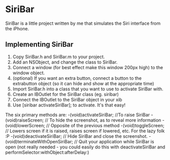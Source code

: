 # SiriBar #

SiriBar is a little project written by me that simulates the Siri interface from the iPhone.

## Implementing SiriBar ##

1. Copy SiriBar.h and SiriBar.m to your project.
2. Add an NSObject, and change the class to SiriBar.
3. Connect a window (for best effect make this window 200px high) to the window object.
4. (optional) If you want an extra button, connect a button to the extrabutton object (so it can hide and show at the appropriate time)
5. Import SiriBar.h into a class that you want to use to activate SiriBar with.
6. Create an IBOutlet for the SiriBar class (eg. siribar)
7. Connect the IBOutlet to the SiriBar object in your xib
8. Use [siribar activateSiriBar]; to activate.
It's that easy!

The six primary methods are:
-(void)activateSiriBar; //To raise SiriBar
-(void)raiseScreen; // To hide the screenshot, as to reveal more information
-(void)lowerScreen; // Opposite of the previous method
-(void)toggleScreen; // Lowers screen if it is raised, raises screen if lowered, etc. For the lazy folk :P
-(void)deactivateSiriBar; // Hide SiriBar and close the screenshot.
-(void)terminateWithOpenSiriBar; // Quit your application while SiriBar is open (not really needed - you could easily do this with deactivateSiriBar and performSelector:withObject:afterDelay:)